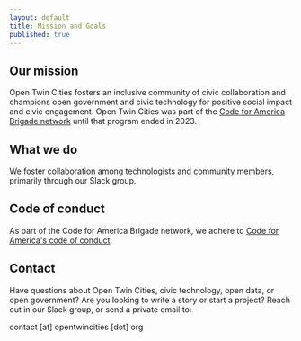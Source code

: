 ```yaml
---
layout: default
title: Mission and Goals
published: true
---
```


## Our mission
Open Twin Cities fosters an inclusive community of civic collaboration and champions open government and civic technology for positive social impact and civic engagement.  Open Twin Cities was part of the [Code for America Brigade network](https://brigade.codeforamerica.org/) until that program ended in 2023.

## What we do
We foster collaboration among technologists and community members, primarily through our Slack group.

## Code of conduct
As part of the Code for America Brigade network, we adhere to [Code for America's code of conduct](https://codeforamerica.org/code-of-conduct/).

## Contact
Have questions about Open Twin Cities, civic technology, open data, or open government?  Are you looking to write a story or start a project?  Reach out in our Slack group, or send a private email to:

contact [at] opentwincities [dot] org
